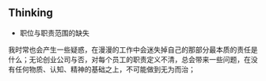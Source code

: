 
## Thinking

* 职位与职责范围的缺失

我时常也会产生一些疑惑，在漫漫的工作中会迷失掉自己的那部分最本质的责任是什么；无论创业公司与否，对每个员工的职责定义不清，总会带来一些问题，在没有任何物质、认知、精神的基础之上，不可能做到无为而治；